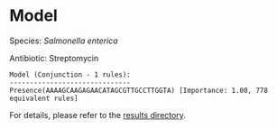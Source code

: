 
# Model

Species: *Salmonella enterica*

Antibiotic: Streptomycin

```
Model (Conjunction - 1 rules):
------------------------------
Presence(AAAAGCAAGAGAACATAGCGTTGCCTTGGTA) [Importance: 1.00, 778 equivalent rules]

```

For details, please refer to the [results directory](../../../../../results/scm_b/salmonella%20enterica/streptomycin/repeat_6/).

